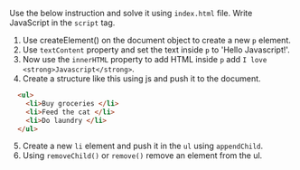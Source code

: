 Use the below instruction and solve it using `index.html` file. Write JavaScript in the `script` tag.

1. Use createElement() on the document object to create a new `p` element.
2. Use `textContent` property and set the text inside `p` to 'Hello Javascript!'.
3. Now use the  `innerHTML` property to add HTML inside `p` add `I love <strong>Javascript</strong>`.
4. Create a structure like this using js and push it to the document.
  ```html
    <ul>
      <li>Buy groceries </li>
      <li>Feed the cat </li>
      <li>Do laundry </li>
    </ul>
  ```
5. Create a new `li` element and push it in the `ul` using `appendChild`.
6. Using `removeChild()` or `remove()` remove an element from the ul.